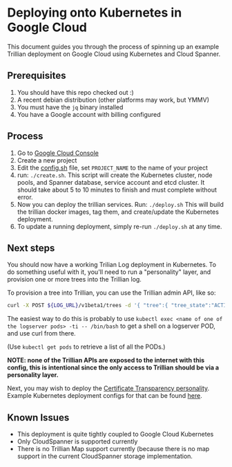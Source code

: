 Deploying onto Kubernetes in Google Cloud
=========================================

This document guides you through the process of spinning up an example Trillian
deployment on Google Cloud using Kubernetes and Cloud Spanner.

Prerequisites
-------------

1. You should have this repo checked out :)
1. A recent debian distribution (other platforms may work, but YMMV)
1. You must have the `jq` binary installed
1. You have a Google account with billing configured

Process
-------
1. Go to [Google Cloud Console](https://console.cloud.google.com)
1. Create a new project
1. Edit the [config.sh](config.sh) file, set `PROJECT_NAME` to the name of your
   project
1. run: `./create.sh`.
   This script will create the Kubernetes cluster, node pools, and Spanner
   database, service account and etcd cluster.
   It should take about 5 to 10 minutes to finish and must complete without
   error.
1. Now you can deploy the trillian services.
   Run: `./deploy.sh`
   This will build the trillian docker images, tag them, and create/update the
   Kubernetes deployment.
1. To update a running deployment, simply re-run `./deploy.sh` at any time.

Next steps
----------
You should now have a working Trilian Log deployment in Kubernetes.
To do something useful with it, you'll need to run a "personality" layer, and
provision one or more trees into the Trillian log.

To provision a tree into Trillian, you can use the Trillian admin API, like so:

```bash
curl -X POST ${LOG_URL}/v1beta1/trees -d '{ "tree":{ "tree_state":"ACTIVE", "tree_type":"LOG", "hash_strategy":"RFC6962_SHA256", "signature_algorithm":"ECDSA", "max_root_duration":"0", "hash_algorithm":"SHA256" }, "key_spec":{ "ecdsa_params":{ "curve":"P256" } } }'
```

The easiest way to do this is probably to use `kubectl exec <name of one of the logserver pods> -ti -- /bin/bash` to get a shell on a logserver POD, and use curl from there.

(Use `kubectl get pods` to retrieve a list of all the PODs.)

**NOTE: none of the Trillian APIs are exposed to the internet with this config,
this is intentional since the only access to Trillian should be via a
personality layer.**

Next, you may wish to deploy the [Certificate Transparency personality](https://github.com/google/certificate-transparency-go/tree/master/trillian).
Example Kubernetes deployment configs for that can be found [here](https://github.com/google/certificate-transparency-go/tree/master/trillian/examples/deployment/kubernetes).


Known Issues
------------
- This deployment is quite tightly coupled to Google Cloud Kubernetes
- Only CloudSpanner is supported currently
- There is no Trillian Map support currently (because there is no map support
  in the current CloudSpanner storage implementation.
